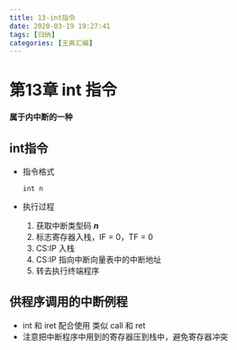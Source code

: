 ```yaml
---
title: 13-int指令
date: 2020-03-19 19:27:41
tags: [归纳]
categories: [王爽汇编]
---
```


# 第13章 int 指令

**属于内中断的一种**

## int指令

- 指令格式

  ```int n```

- 执行过程

  1. 获取中断类型码 ***n***
  2. 标志寄存器入栈，IF = 0，TF = 0
  3. CS:IP 入栈
  4. CS:IP 指向中断向量表中的中断地址
  5. 转去执行终端程序



## 供程序调用的中断例程

-  int 和 iret 配合使用 类似 call 和 ret
- 注意把中断程序中用到的寄存器压到栈中，避免寄存器冲突